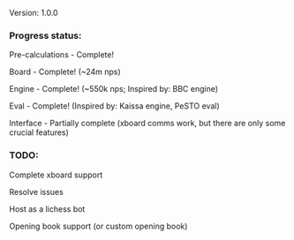 Version: 1.0.0

### Progress status:

Pre-calculations - Complete!

Board - Complete! (~24m nps)

Engine - Complete! (~550k nps; Inspired by: BBC engine)

Eval - Complete! (Inspired by: Kaissa engine, PeSTO eval)

Interface - Partially complete (xboard comms work, but there are only some crucial features)

### TODO:

Complete xboard support

Resolve issues

Host as a lichess bot

Opening book support (or custom opening book)